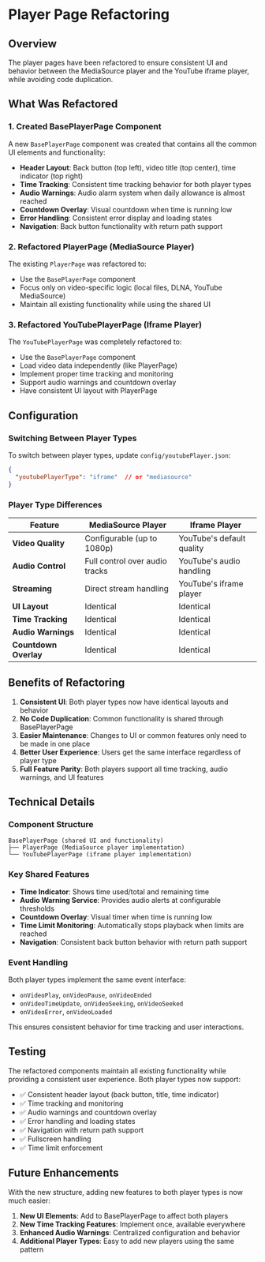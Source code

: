 # Player Page Refactoring

## Overview

The player pages have been refactored to ensure consistent UI and behavior between the MediaSource player and the YouTube iframe player, while avoiding code duplication.

## What Was Refactored

### 1. Created BasePlayerPage Component

A new `BasePlayerPage` component was created that contains all the common UI elements and functionality:

- **Header Layout**: Back button (top left), video title (top center), time indicator (top right)
- **Time Tracking**: Consistent time tracking behavior for both player types
- **Audio Warnings**: Audio alarm system when daily allowance is almost reached
- **Countdown Overlay**: Visual countdown when time is running low
- **Error Handling**: Consistent error display and loading states
- **Navigation**: Back button functionality with return path support

### 2. Refactored PlayerPage (MediaSource Player)

The existing `PlayerPage` was refactored to:
- Use the `BasePlayerPage` component
- Focus only on video-specific logic (local files, DLNA, YouTube MediaSource)
- Maintain all existing functionality while using the shared UI

### 3. Refactored YouTubePlayerPage (Iframe Player)

The `YouTubePlayerPage` was completely refactored to:
- Use the `BasePlayerPage` component
- Load video data independently (like PlayerPage)
- Implement proper time tracking and monitoring
- Support audio warnings and countdown overlay
- Have consistent UI layout with PlayerPage

## Configuration

### Switching Between Player Types

To switch between player types, update `config/youtubePlayer.json`:

```json
{
  "youtubePlayerType": "iframe"  // or "mediasource"
}
```

### Player Type Differences

| Feature | MediaSource Player | Iframe Player |
|---------|-------------------|---------------|
| **Video Quality** | Configurable (up to 1080p) | YouTube's default quality |
| **Audio Control** | Full control over audio tracks | YouTube's audio handling |
| **Streaming** | Direct stream handling | YouTube's iframe player |
| **UI Layout** | Identical | Identical |
| **Time Tracking** | Identical | Identical |
| **Audio Warnings** | Identical | Identical |
| **Countdown Overlay** | Identical | Identical |

## Benefits of Refactoring

1. **Consistent UI**: Both player types now have identical layouts and behavior
2. **No Code Duplication**: Common functionality is shared through BasePlayerPage
3. **Easier Maintenance**: Changes to UI or common features only need to be made in one place
4. **Better User Experience**: Users get the same interface regardless of player type
5. **Full Feature Parity**: Both players support all time tracking, audio warnings, and UI features

## Technical Details

### Component Structure

```
BasePlayerPage (shared UI and functionality)
├── PlayerPage (MediaSource player implementation)
└── YouTubePlayerPage (iframe player implementation)
```

### Key Shared Features

- **Time Indicator**: Shows time used/total and remaining time
- **Audio Warning Service**: Provides audio alerts at configurable thresholds
- **Countdown Overlay**: Visual timer when time is running low
- **Time Limit Monitoring**: Automatically stops playback when limits are reached
- **Navigation**: Consistent back button behavior with return path support

### Event Handling

Both player types implement the same event interface:
- `onVideoPlay`, `onVideoPause`, `onVideoEnded`
- `onVideoTimeUpdate`, `onVideoSeeking`, `onVideoSeeked`
- `onVideoError`, `onVideoLoaded`

This ensures consistent behavior for time tracking and user interactions.

## Testing

The refactored components maintain all existing functionality while providing a consistent user experience. Both player types now support:

- ✅ Consistent header layout (back button, title, time indicator)
- ✅ Time tracking and monitoring
- ✅ Audio warnings and countdown overlay
- ✅ Error handling and loading states
- ✅ Navigation with return path support
- ✅ Fullscreen handling
- ✅ Time limit enforcement

## Future Enhancements

With the new structure, adding new features to both player types is now much easier:

1. **New UI Elements**: Add to BasePlayerPage to affect both players
2. **New Time Tracking Features**: Implement once, available everywhere
3. **Enhanced Audio Warnings**: Centralized configuration and behavior
4. **Additional Player Types**: Easy to add new players using the same pattern
